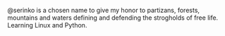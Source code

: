 @serinko is a chosen name to give my honor to partizans, forests, mountains and waters defining and defending the strogholds of free life.
Learning Linux and Python.

<!---
serinko/serinko is a ✨ special ✨ repository because its `README.md` (this file) appears on your GitHub profile.
You can click the Preview link to take a look at your changes.
--->
